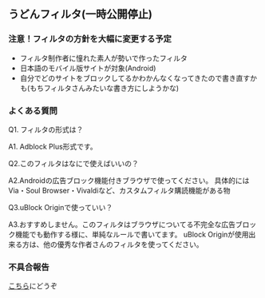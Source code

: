 ## うどんフィルタ(一時公開停止)　

### **注意！フィルタの方針を大幅に変更する予定**
- フィルタ制作者に憧れた素人が勢いで作ったフィルタ
- 日本語のモバイル版サイトが対象(Android)
- 自分でどのサイトをブロックしてるかわかんなくなってきたので書き直すかも(もちフィルタさんみたいな書き方にしようかな)
### よくある質問
Q1. フィルタの形式は？

A1. Adblock Plus形式です。

Q2.このフィルタはなにで使えばいいの？

A2.Androidの広告ブロック機能付きブラウザで使ってください。
具体的にはVia・Soul Browser・Vivaldiなど、カスタムフィルタ購読機能がある物

Q3.uBlock Originで使っていい？

A3.おすすめしません。このフィルタはブラウザについてる不完全な広告ブロック機能でも動作する様に、単純なルールで書いてます。
uBlock Originが使用出来る方は、他の優秀な作者さんのフィルタを使ってください。


### 不具合報告
[こちら](https://jbbs.shitaraba.net/bbs/read.cgi/internet/25764/1642314720/)にどうぞ
